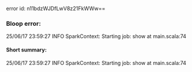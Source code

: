 error id: n11bdzWJDfLwV8z21FkWWw==
### Bloop error:

25/06/17 23:59:27 INFO SparkContext: Starting job: show at main.scala:74
#### Short summary: 

25/06/17 23:59:27 INFO SparkContext: Starting job: show at main.scala:74